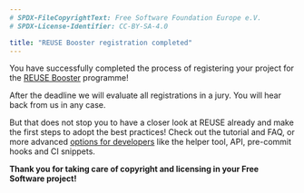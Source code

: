 ```yaml
---
# SPDX-FileCopyrightText: Free Software Foundation Europe e.V.
# SPDX-License-Identifier: CC-BY-SA-4.0

title: "REUSE Booster registration completed"
---
```


You have successfully completed the process of registering your project for the
[REUSE Booster](/booster) programme!

After the deadline we will evaluate all registrations in a jury. You will hear
back from us in any case.

But that does not stop you to have a closer look at REUSE already and make the
first steps to adopt the best practices! Check out the tutorial and FAQ, or more
advanced [options for developers](/dev/) like the helper tool, API, pre-commit
hooks and CI snippets.

**Thank you for taking care of copyright and licensing in your Free Software
project!**
